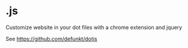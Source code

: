 # .js

Customize website in your dot files with a chrome extension and jquery

See https://github.com/defunkt/dotjs
